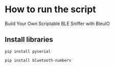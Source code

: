 # How to run the script
Build Your Own Scriptable BLE Sniffer with BleuIO
## Install libraries
````
pip install pyserial
````
````
pip install bluetooth-numbers
````